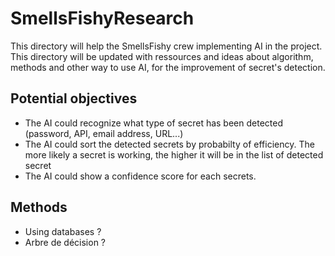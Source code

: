 # SmellsFishyResearch

This directory will help the SmellsFishy crew implementing AI in the project. This directory will be updated with ressources and ideas about algorithm, methods and other way to use AI, for the improvement of secret's detection.

## Potential objectives

- The AI could recognize what type of secret has been detected (password, API, email address, URL...)
- The AI could sort the detected secrets by probabilty of efficiency. The more likely a secret is working, the higher it will be in the list of detected secret
- The AI could show a confidence score for each secrets.

## Methods

- Using databases ?
- Arbre de décision ?



